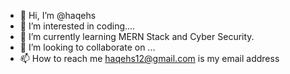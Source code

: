 - 👋 Hi, I’m @haqehs
- 👀 I’m interested in coding....
- 🌱 I’m currently learning MERN Stack and Cyber Security.
- 💞️ I’m looking to collaborate on ...
- 📫 How to reach me haqehs12@gmail.com is my email address

<!---
haqehs/haqehs is a ✨ special ✨ repository because its `README.md` (this file) appears on your GitHub profile.
You can click the Preview link to take a look at your changes.
--->
